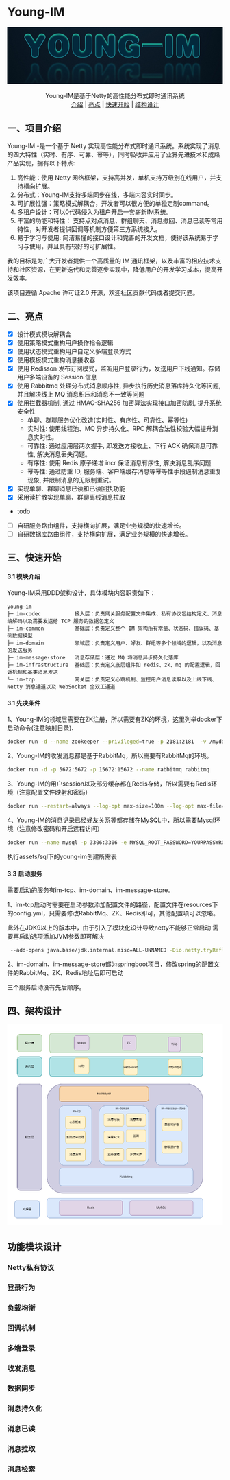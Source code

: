 # Young-IM

![](/assets/young-im.jpg)

<div align="center">
 Young-IM是基于Netty的高性能分布式即时通讯系统 </br>
 </div>
<div align="center"> 
  <a href=##一、项目介绍>介绍</a> |  <a href=##二、亮点>亮点</a> |  <a href=##三、快速开始>快速开始</a> |  <a href=##四、架构设计>结构设计</a>
</div>


## 一、项目介绍

Young-IM -是一个基于 Netty 实现高性能分布式即时通讯系统。系统实现了消息的四大特性（实时、有序、可靠、幂等），同时吸收并应用了业界先进技术和成熟产品实现，拥有以下特点:

1. 高性能：使用 Netty 网络框架，支持高并发，单机支持万级别在线用户，并支持横向扩展。
2. 分布式：Young-IM支持多端同步在线，多端内容实时同步。
3. 可扩展性强：策略模式解耦合，开发者可以很方便的单独定制command。
4. 多租户设计：可以0代码侵入为租户开启一套崭新IM系统。
5. 丰富的功能和特性： 支持点对点消息、群组聊天、消息撤回、消息已读等常用特性，对开发者提供回调等机制方便第三方系统接入。
6. 易于学习与使用: 简洁易懂的接口设计和完善的开发文档，使得该系统易于学习与使用，并且具有较好的可扩展性。

我的目标是为广大开发者提供一个高质量的 IM 通讯框架，以及丰富的相应技术支持和社区资源，在更新迭代和完善逐步实现中，降低用户的开发学习成本，提高开发效率。

该项目遵循 Apache 许可证2.0 开源，欢迎社区贡献代码或者提交问题。

## 二、亮点

* [x] 设计模式模块解耦合
* [x] 使用策略模式重构用户操作指令逻辑
* [x] 使用状态模式重构用户自定义多端登录方式
* [x] 使用模板模式重构消息接收器
* [x] 使用 Redisson 发布订阅模式，监听用户登录行为，发送用户下线通知。存储用户多端设备的 Session 信息
* [x] 使用 Rabbitmq 处理分布式消息顺序性, 异步执行历史消息落库持久化等问题, 并且解决线上 MQ 消息积压和消息不一致等问题
* [x] 使用拦截器机制, 通过 HMAC-SHA256 加密算法实现接口加密防刷, 提升系统安全性
  * 单聊、群聊服务优化改造(实时性、有序性、可靠性、幂等性)
  * 实时性: 使用线程池、MQ 异步持久化、RPC 解耦合法性校验大幅提升消息实时性。
  * 可靠性: 通过应用层两次握手, 即发送方接收上、下行 ACK 确保消息可靠性, 解决消息丢失问题。
  * 有序性: 使用 Redis 原子递增 incr 保证消息有序性, 解决消息乱序问题
  * 幂等性: 通过防重 ID, 服务端、客户端缓存消息等幂等性手段遏制消息重复现象, 并限制消息的无限制重试。
* [x] 实现单聊、群聊消息已读和已读回执功能
* [x] 采用读扩散实现单聊、群聊离线消息拉取
* todo
* [ ] 自研服务路由组件，支持横向扩展，满足业务规模的快速增长。
* [ ] 自研数据库路由组件，支持横向扩展，满足业务规模的快速增长。

## 三、快速开始

#### 3.1 模块介绍

Young-IM采用DDD架构设计，具体模块内容职责如下：

```text
young-im
├─ im-codec           接入层：负责网关服务配置文件集成、私有协议包结构定义、消息编解码以及需要发送给 TCP 服务的数据包定义
├─ im-common          基础层：负责定义整个 IM 架构所有常量、状态码、错误码、基础数据模型
├─ im-domain          领域层：负责定义用户、好友、群组等多个领域的逻辑，以及消息的发送服务
├─ im-message-store   消息存储层：通过 MQ 将消息异步持久化落库
├─ im-infrastructure  基础层：负责定义底层组件如 redis、zk、mq 的配置逻辑，回调机制和基类消息发送
└─ im-tcp             网关层：负责定义心跳机制、监控用户消息读取以及上线下线、Netty 消息通道以及 WebSocket 全双工通道
```

#### 3.1 先决条件

1、Young-IM的领域层需要在ZK注册，所以需要有ZK的环境，这里列举docker下启动命令(注意映射目录).

```bash
docker run -d --name zookeeper --privileged=true -p 2181:2181  -v /mydata/zookeeper/data:/data -v /mydata/zookeeper/conf:/conf -v /mydata/zookeeper/logs:/datalog zookeeper:3.5.7/
```

2、Young-IM的收发消息都是基于RabbitMq，所以需要有RabbitMq的环境。

```bash
docker run -d -p 5672:5672 -p 15672:15672 --name rabbitmq rabbitmq
```

3、Young-IM的用户session以及部分缓存都在Redis存储，所以需要有Redis环境（注意配置文件映射和密码）

```bash
docker run --restart=always --log-opt max-size=100m --log-opt max-file=2 -p 6379:6379 --name myredis -v /root/redis/config/myredis.conf:/etc/redis/redis.conf -v /root/redis/data:/data -d redis redis-server /etc/redis/redis.conf  --appendonly yes  --requirepass YOURPASSWORD!
```

4、Young-IM的消息记录已经好友关系等都存储在MySQL中，所以需要Mysql环境（注意修改密码和开启远程访问）

```bash
docker run --name mysql -p 3306:3306 -e MYSQL_ROOT_PASSWORD=YOURPASSWROD -d mysql:8.0.21 
```
执行assets/sql下的young-im创建所需表
#### 3.3 启动服务

需要启动的服务有im-tcp、im-domain、im-message-store。

1、im-tcp启动时需要在启动参数添加配置文件的路径，配置文件在resources下的config.yml，只需要修改RabbitMq、ZK、Redis即可，其他配置项可以忽略。

此外在JDK9以上的版本中，由于引入了模块化设计导致netty不能够正常启动 需要再启动选项添加JVM参数即可解决

```bash
 --add-opens java.base/jdk.internal.misc=ALL-UNNAMED -Dio.netty.tryReflectionSetAccessible=true
```

2、im-domain、im-message-store都为springboot项目，修改spring的配置文件的RabbitMq、ZK、Redis地址后即可启动

三个服务启动没有先后顺序。

## 四、架构设计

![](/assets/架构图.png)

## 功能模块设计

### Netty私有协议

### 登录行为

### 负载均衡

### 回调机制

### 多端登录

### 收发消息

### 数据同步

### 消息持久化

### 消息已读

### 消息拉取

### 消息检索

